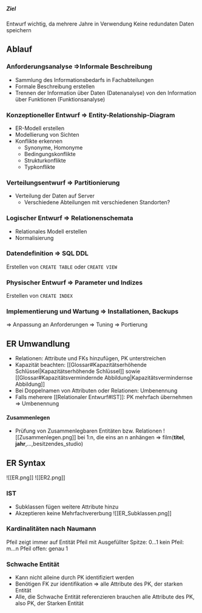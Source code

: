 ##### Ziel
Entwurf wichtig, da mehrere Jahre in Verwendung
Keine redundaten Daten speichern

## Ablauf
### Anforderungsanalyse =>Informale Beschreibung
- Sammlung des Informationsbedarfs in Fachabteilungen
- Formale Beschreibung erstellen
- Trennen der Information über Daten (Datenanalyse) von den Information über Funktionen (Funktionsanalyse)

### Konzeptioneller Entwurf => Entity-Relationship-Diagram
- ER-Modell erstellen
- Modellierung von Sichten
- Konflikte erkennen
	- Synonyme, Homonyme
	- Bedingungskonflikte
	- Strukturkonflikte
	- Typkonflikte

### Verteilungsentwurf => Partitionierung
- Verteilung der Daten auf Server
	- Verschiedene Abteilungen mit verschiedenen Standorten?

### Logischer Entwurf => Relationenschemata
- Relationales Modell erstellen
- Normalisierung

### Datendefinition => SQL DDL
Erstellen von `CREATE TABLE` oder `CREATE VIEW`

### Physischer Entwurf => Parameter und Indizes
Erstellen von `CREATE INDEX` 

### Implementierung und Wartung => Installationen, Backups
=> Anpassung an Anforderungen
=> Tuning
=> Portierung

## ER Umwandlung
- Relationen: Attribute und FKs hinzufügen, PK unterstreichen
- Kapazität beachten: [[Glossar#Kapazitätserhöhende Schlüssel|Kapazitätserhöhende Schlüssel]] sowie [[Glossar#Kapazitätsvermindernde Abbildung|Kapazitätsvermindernse Abbildung]]
- Bei Doppelnamen von Attributen oder Relationen: Umbenennung
- Falls meherere [[Relationaler Entwurf#IST]]: PK mehrfach übernehmen => Umbenennung

#### Zusammenlegen
- Prüfung von Zusammenlegbaren Entitäten bzw. Relationen
![[Zusammenlegen.png]]
bei 1:n, die eins an n anhängen => film(__titel__, __jahr__,...,besitzendes_studio)

## ER Syntax
![[ER.png]]
![[ER2.png]]

### IST
- Subklassen fügen weitere Attribute hinzu
- Akzeptieren keine Mehrfachvererbung
![[ER_Subklassen.png]]

###  Kardinalitäten nach Naumann
Pfeil zeigt immer auf Entität
Pfeil mit Ausgefüllter Spitze: 0...1
kein Pfeil: m...n
Pfeil offen: genau 1

### Schwache Entität
- Kann nicht alleine durch PK identifiziert werden
- Benötigen FK zur identifikation => alle Attribute des PK, der starken Entität
- Alle, die Schwache Entität referenzieren brauchen alle Attribute des PK, also PK, der Starken Entität


